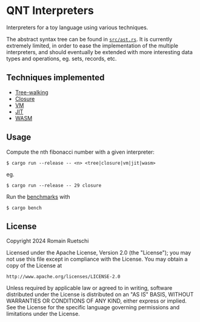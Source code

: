 # QNT Interpreters

Interpreters for a toy language using various techniques.

The abstract syntax tree can be found in [`src/ast.rs`](./src/ast.rs).
It is currently extremely limited, in order to ease the implementation
of the multiple interpreters, and should eventually be extended with
more interesting data types and operations, eg. sets, records, etc.

## Techniques implemented

- [Tree-walking](./src/tree.rs)
- [Closure](./src/closure.rs)
- [VM](./src/vm.rs)
- [JIT](./src/jit.rs)
- [WASM](./src/wasm.rs)


## Usage

Compute the nth fibonacci number with a given interpreter:

```
$ cargo run --release -- <n> <tree|closure|vm|jit|wasm>
```

eg.

```
$ cargo run --release -- 29 closure
```

Run the [benchmarks](./benches/fib.rs) with

```
$ cargo bench
```

## License

Copyright 2024 Romain Ruetschi

Licensed under the Apache License, Version 2.0 (the "License");
you may not use this file except in compliance with the License.
You may obtain a copy of the License at

    http://www.apache.org/licenses/LICENSE-2.0

Unless required by applicable law or agreed to in writing, software
distributed under the License is distributed on an "AS IS" BASIS,
WITHOUT WARRANTIES OR CONDITIONS OF ANY KIND, either express or implied.
See the License for the specific language governing permissions and
limitations under the License.
